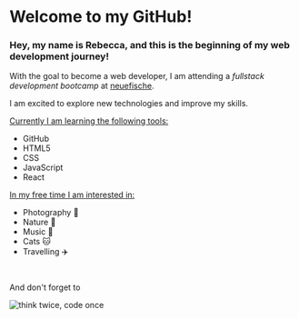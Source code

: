 # Welcome to my GitHub!

### Hey, my name is Rebecca, and this is the beginning of my web development journey!

With the goal to become a web developer, I am attending a _fullstack development bootcamp_ at [neuefische](https://www.neuefische.de/).

I am excited to explore new technologies and improve my skills.

<ins>Currently I am learning the following tools:</ins> 

- GitHub
- HTML5
- CSS
- JavaScript
- React

<ins>In my free time I am interested in:</ins>

- Photography 📸
- Nature 🌲
- Music 🎵
- Cats 🐱
- Travelling ✈️

#

And don't forget to

![think twice, code once](https://quotefancy.com/media/wallpaper/thumb/6538130-Waseem-Latif-Quote-Think-twice-code-once.jpg)
